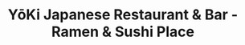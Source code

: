 ---
layout: place
title: "YōKi Japanese Restaurant & Bar - Ramen & Sushi Place"
permalink: /massachusetts/medford/yoki-japanese-restaurant-bar-ramen-sushi-place.html
stateAbbr: MA
stateName: Massachusetts
cityName: Medford
seo:
  name: "YōKi Japanese Restaurant & Bar - Ramen & Sushi Place"
  type: Restaurant
  links: http://www.yokirestaurant.com/
description: "Japanese choice with long multicolored bar, creative sushi (including sports-team rolls) & entrees. YōKi Japanese Restaurant & Bar - Ramen & Sushi Place serves delicious sushi in Medford, Massachusetts. Try fresh Japanese dishes for a great dining experience. Available for takeout, delivery, lunch, and dinner."
place_id: ChIJOzhVcFR344kRSXJ5gaZ2Eo4
photos:
  - name: >-
      places/ChIJOzhVcFR344kRSXJ5gaZ2Eo4/photos/AeeoHcLBkGlKHupZKwwAYcVeE1S0-WkaUUKl_6p9OFHAn2YQVtyyo-FvyBuLS7utKFuuYNEIA3TqKpLCNwvOzeOQDRrPTVbhbpZA0h3h9M3_JPFsAFHsck-gfB9DVAYQ8UKG5r8ImcjDKaSX0RSxdnMOBio8_rGT0-7PMk45SZchbq_tsfwPu-i7Zwb_h0EX_jXOgrgZUKv-qOESUDxgYt-HriEzfmS2fFokqzdYpTm80mN5EaCxmooSGPunV7ZpM9MpZxYXPsnpWVMKp5o801q--_Dz9HuNwCcAUfg0NU_nv8tfJ83UM6rxP7cOjaXyA4qgRoQmENCNIRFKHwBmkcaj_J1-9jbsDV30gXpk6NM2MAjdKUJSFvsUkeFuznUc_sct2MzdxutBAQVUGeZfJrdAW85A_igaBLbvAHx-dkUCGmOEMVJb
    widthPx: 741
    heightPx: 987
    authorAttributions:
      - displayName: Samantha Sheehy
        uri: https://maps.google.com/maps/contrib/112789207135091873114
        photoUri: >-
          https://lh3.googleusercontent.com/a-/ALV-UjWVctDy885YIzvkMWCXCPANDpO93JJJbPkuZNbSHop_YH5WLwucuQ=s100-p-k-no-mo
    flagContentUri: >-
      https://www.google.com/local/imagery/report/?cb_client=maps_api_places.places_api&image_key=!1e10!2sCIHM0ogKEICAgICR2pPM8gE&hl=en-US
    googleMapsUri: >-
      https://www.google.com/maps/place//data=!3m4!1e2!3m2!1sCIHM0ogKEICAgICR2pPM8gE!2e10!4m2!3m1!1s0x89e377547055383b:0x8e1276a681797249
  - name: >-
      places/ChIJOzhVcFR344kRSXJ5gaZ2Eo4/photos/AeeoHcJNX0G8An_xl88LSyP6Qs4rFMJPvQl5HwPPo8xMRx4RHj6v7cbXVuqX6MJN-dzibkwA4jcP8qJhZOxVQSmRmrOv_2wtN1C3eK-Hm3_CROP1UrDeyWrG61ugV5c3e_qlIAvfrP_C1hdjjHQb0EcMW79TsY2-t871foGwuX72lbCLxJs5nwPMxo6q2qHdakggFvA5U32wAQvdvrbHZIAYtnjHwtBDe586HKB2g6NqE1TlStL4l4pWUwAo9aeKP1LuBToOXtbUczZIo4s3vXqOxtBuS6M4UKYqt_0YR04bVIZhWA
    widthPx: 4288
    heightPx: 2848
    authorAttributions:
      - displayName: YōKi Japanese Restaurant & Bar - Ramen & Sushi Place
        uri: https://maps.google.com/maps/contrib/110484357334829751878
        photoUri: >-
          https://lh3.googleusercontent.com/a-/ALV-UjV0hzK0F5kTpyVByRt5o2Bj_ZlM3HnNDLV3VM7_teuj5hAD-f8=s100-p-k-no-mo
    flagContentUri: >-
      https://www.google.com/local/imagery/report/?cb_client=maps_api_places.places_api&image_key=!1e10!2sAF1QipNIx9WHzKIkT-5Lh3cfaEAD0UALc0xLFEhGGucp&hl=en-US
    googleMapsUri: >-
      https://www.google.com/maps/place//data=!3m4!1e2!3m2!1sAF1QipNIx9WHzKIkT-5Lh3cfaEAD0UALc0xLFEhGGucp!2e10!4m2!3m1!1s0x89e377547055383b:0x8e1276a681797249
  - name: >-
      places/ChIJOzhVcFR344kRSXJ5gaZ2Eo4/photos/AeeoHcLkwEhdE4b4JT2e1jA2pU4KunWOCLps9yZCYi4dtzBWLwSEhOxFSPGKYCX30KR3hrCCTh9XuzhInR187njuC4dcyOKLhZSfRqvei4_r5VGceF1kiAbqHBIDLFZzNw-S-htU-BHPZp2oOBQ4iPXD5L778v3Y2iU7fZmgIk_14O4Q_Z4QQX0bZx4zv5U5VxtJgPh0-p7LvcfIpwA8gy2AcFF-W-Bj26bndoBHsrTDwAFLbMBxfQj-aexYUpP_nVJbp0OHxhbdZhvSDP6NCdDLBdypgoeJfnxHRuvyjCkeSCTrU3JtpeshSZbn3LD_aA8jdl44cv8PWyKPKAeTkUVr0RSNHn5kd1l1KNoeHxVJinJ_jRA9-UccNSBemgckulccnLRMFKFEQua82i61oOVitjqMolTJNgH-txhcMh3BW0c
    widthPx: 3024
    heightPx: 4032
    authorAttributions:
      - displayName: Pamela Medina
        uri: https://maps.google.com/maps/contrib/114918712601203424557
        photoUri: >-
          https://lh3.googleusercontent.com/a-/ALV-UjV0uqOCeMWUjB51obvNuGKQD7vjrdMwwze51qQR9n550RYtUtlRjQ=s100-p-k-no-mo
    flagContentUri: >-
      https://www.google.com/local/imagery/report/?cb_client=maps_api_places.places_api&image_key=!1e10!2sCIHM0ogKEICAgMCo0uyRFg&hl=en-US
    googleMapsUri: >-
      https://www.google.com/maps/place//data=!3m4!1e2!3m2!1sCIHM0ogKEICAgMCo0uyRFg!2e10!4m2!3m1!1s0x89e377547055383b:0x8e1276a681797249
  - name: >-
      places/ChIJOzhVcFR344kRSXJ5gaZ2Eo4/photos/AeeoHcIa6kXlawESzzFLibcc4ewwDbMfxNbc7mTDcpDrBLv5IWppYu0-7Lm2N7cNHa14FWHiHX96cgMU_ZHHQcGDbC3uwbD2CqzO9T-h5EgdDS_Yr5N7NDlueBMD-v8QKJhclf9AGqteQvOKNk56N5smuJjoyPOZI4HZmBGE9K_yczDF_6j7uqeXy2C9GZiGp4bM2JAzDSCPPuabGbrwBN6RznE5ndAPTQncHPJBDrZ9ALTexv6DfB6diPA1jNjk-CR9LYRM_yhLZr-D39WIiZUIjKlYNk17dB7n1dbJaFgJc9zom8qNeCXfIbawb-purXFrl0fiBB8aM0XRfn04fReo1ZVWCoTMElUtmFZA2LbZFKx-ytnEo32VY9VOZ8maH_CvoPdm0G9Y934w-WBsgBXSyWuvC_XEsratmylJKUtrusFh-3hv
    widthPx: 4032
    heightPx: 3024
    authorAttributions:
      - displayName: Thea Pan
        uri: https://maps.google.com/maps/contrib/112352285112975629577
        photoUri: >-
          https://lh3.googleusercontent.com/a-/ALV-UjVgVeCvtm3KKAud4ps1GKvtpZV4tXeIOhvHWSYIUESraZBDR-c=s100-p-k-no-mo
    flagContentUri: >-
      https://www.google.com/local/imagery/report/?cb_client=maps_api_places.places_api&image_key=!1e10!2sCIHM0ogKEICAgICTzrWIxQE&hl=en-US
    googleMapsUri: >-
      https://www.google.com/maps/place//data=!3m4!1e2!3m2!1sCIHM0ogKEICAgICTzrWIxQE!2e10!4m2!3m1!1s0x89e377547055383b:0x8e1276a681797249
  - name: >-
      places/ChIJOzhVcFR344kRSXJ5gaZ2Eo4/photos/AeeoHcIL03wmRdW3GGc2c_Nqw3x7poEiEoAH0apZmSDvqw5jvCXlP47bribupLZZbhfjDEGNDXwiPngv8_ITcCB4MYrGk1sTJ4j4PRu-jn-JzdO1k5JqRS3I_q_up9oL4CkL5lcwEgXo9cUwv0iqIXqb84fe8J3azInOzPiNPT3CcZZsC3YrWxUx1R-Nt2_uj_xk8zLbq5FwAMnB5UZLIiLEuFBe_bNzvNjNAixZHBQb7TCM9nZJfboo11jOrNovjCkDPlcrer4TeWhZ1TgZqKrft2HUlyGstdH6V8UUqo2PzWRZm_3EP7aIrBFhKaQH6N0ogcGfuY4KZp1BGfE0FvIJ54BOd76Ucp1FGKqCpo1vAZLwqm9sGxBdyRDGF0oCXPZ6BE7IsVH5DyZPcnQ0bpSTcI1ObtKyTf-YgqDqdq2wWkAarXTT
    widthPx: 3600
    heightPx: 4800
    authorAttributions:
      - displayName: Pamela Medina
        uri: https://maps.google.com/maps/contrib/114918712601203424557
        photoUri: >-
          https://lh3.googleusercontent.com/a-/ALV-UjV0uqOCeMWUjB51obvNuGKQD7vjrdMwwze51qQR9n550RYtUtlRjQ=s100-p-k-no-mo
    flagContentUri: >-
      https://www.google.com/local/imagery/report/?cb_client=maps_api_places.places_api&image_key=!1e10!2sCIHM0ogKEICAgMCo0uyR5gE&hl=en-US
    googleMapsUri: >-
      https://www.google.com/maps/place//data=!3m4!1e2!3m2!1sCIHM0ogKEICAgMCo0uyR5gE!2e10!4m2!3m1!1s0x89e377547055383b:0x8e1276a681797249
  - name: >-
      places/ChIJOzhVcFR344kRSXJ5gaZ2Eo4/photos/AeeoHcLVp4u1xKTgLS3YoxsTFF_XSmo4dKXCCDyl_JqOADLO-42kKe0YhNu7zPpf8YAALpSpDK9YOndmgzt9PfAJyfUz4d33Ppb5mVyFB_1ESU8roMKcxamYD1qKp-oexhwuNbZwLsaYhd2gzXWeB5qaWfIO7KzbUUcDjQtIt3s7Kk_w2M5DM6vOUgAhiPaozr-qcfFiCo0SK4z2NL_0rahgh6kFzPY_4iFXJvbHQs7lp8OgFL6Z4-CyOKtA_QzNfCU5dkTH0dgqMUvKMDSWOdvngdSrP_EOrC10w7yxuhNCJidDZ22RDqpMvN6y9nCHtopWw4BNGNvjPyQ8aR6wW4MVqQ8TyfouzeVlxUw6H2uvIkUZsJUYYvgrSCEaVMalsw_Un_rRfoD7YFvAeCLy4D3XpMwOy0o1r1wIBw7LtjLTG1ZVEDTm
    widthPx: 3072
    heightPx: 4080
    authorAttributions:
      - displayName: Alan Charboneau
        uri: https://maps.google.com/maps/contrib/114041694502526792131
        photoUri: >-
          https://lh3.googleusercontent.com/a/ACg8ocLWF5oyKyhBxpajO2jZ4Z7aTMdfh6dd0qmb7Zx618MyGRNHRw=s100-p-k-no-mo
    flagContentUri: >-
      https://www.google.com/local/imagery/report/?cb_client=maps_api_places.places_api&image_key=!1e10!2sCIHM0ogKEICAgID_w9rApAE&hl=en-US
    googleMapsUri: >-
      https://www.google.com/maps/place//data=!3m4!1e2!3m2!1sCIHM0ogKEICAgID_w9rApAE!2e10!4m2!3m1!1s0x89e377547055383b:0x8e1276a681797249
  - name: >-
      places/ChIJOzhVcFR344kRSXJ5gaZ2Eo4/photos/AeeoHcIzMd5ljqWqXc-0TCKdoLTlJECBop1LQSLbTu699Ov9F2F96ngWVLFKp6lw4fe39apk_mNC6TJMiTPxKxJ9N7cqt9HBOEIVNONA_mw8iSUVu5B94rFn4p2Z0MGKnyNrvw3tF3sxpv6xnmBEw-ud9yvXfUVSSEXCvEu9mCgu_GqsTHsKArEodNexE9Oj4MVOuNl8kBVO5h3wZrDpby6Mj31a1-oTmYeYBf7nzjtX6aY11TkPFh2kNou94L_3t_3WbMhhj4x9d4zZmKz_5G--AhSkpMe0lkJb3jzWM4z9wHdOE4NQ0_Qc0DBgamIKWP45vk-ruaa6hLtUeYPmpf5chSj1m6YKWpiI8nK3XXjbNzEcH1wzV2ILLVmNHvUTeLuj_Neggymv3z25ttN1xkoCENH0AJcTUhpJlEG1E0yTJKzcLA
    widthPx: 3024
    heightPx: 4032
    authorAttributions:
      - displayName: Victoria Tran
        uri: https://maps.google.com/maps/contrib/109507130217406998048
        photoUri: >-
          https://lh3.googleusercontent.com/a-/ALV-UjXkh_MzPm7V4KzLG4Wbo7aPFxzp89jcQEkj7_SXwHo87cWE6urx=s100-p-k-no-mo
    flagContentUri: >-
      https://www.google.com/local/imagery/report/?cb_client=maps_api_places.places_api&image_key=!1e10!2sCIHM0ogKEICAgICrlp7fOw&hl=en-US
    googleMapsUri: >-
      https://www.google.com/maps/place//data=!3m4!1e2!3m2!1sCIHM0ogKEICAgICrlp7fOw!2e10!4m2!3m1!1s0x89e377547055383b:0x8e1276a681797249
  - name: >-
      places/ChIJOzhVcFR344kRSXJ5gaZ2Eo4/photos/AeeoHcKuFj69cSa5KguNQGP3u7nD9qdwBSW0p86b-c0iirsr8NSaPYAALG3AhjV2hQHI1qLYbmRiPx9Q109T6e_L1fYWryVlsbeNDZItBITOB_FeJk-c5GZEQGIxCx1VNp2Vpxu--ngv2_lXpKVKBwGLnv-DnF7ncfgIlhXOqKqtMpMOMY1cktBCBDc30O7-BLvjtpgiyilkCFiaxJHLMVbjFb16z0iShrIiD33m-16D2JwkCJer6WrT8j9p9C6ue_P1beoa8w7vEruVYDTiqn3ulcFJ6k5DtQbGAV4-6DDfVRNffc1MBSpoiIt4j7rzcHSlOCpWKc_hGdaLnGR5es04LGg-2vveDg-cW-omT7_cUv_u2UQKuoQ4lEf_tccqpPIvN6DeRMf0XkRyhKMRuB_kTZp-2_Ur_h0iLaz382c4HEGsMXHn
    widthPx: 4000
    heightPx: 3000
    authorAttributions:
      - displayName: Ivna Aragao
        uri: https://maps.google.com/maps/contrib/105806093981835016764
        photoUri: >-
          https://lh3.googleusercontent.com/a/ACg8ocJLEllLxnec1V8uqpVSZasDvHhy6EJiInhOoLKOoPFJ4_vxyOJG=s100-p-k-no-mo
    flagContentUri: >-
      https://www.google.com/local/imagery/report/?cb_client=maps_api_places.places_api&image_key=!1e10!2sCIHM0ogKEICAgIC75Ie8gwE&hl=en-US
    googleMapsUri: >-
      https://www.google.com/maps/place//data=!3m4!1e2!3m2!1sCIHM0ogKEICAgIC75Ie8gwE!2e10!4m2!3m1!1s0x89e377547055383b:0x8e1276a681797249
  - name: >-
      places/ChIJOzhVcFR344kRSXJ5gaZ2Eo4/photos/AeeoHcJK48F4qiDzRchfbw-q7cLwaEhz79z4mhTFCfCvGbtUZQVgmPkOHh0uwBLXoeeoj1Vlm6dT9emZ8_iqVxWpFlK8TrGXKmyFCVaU93UQkige2nuFA5bAe_VqlJHgwZU2qTjWxCyALGsgeO8gPbjJ6_zwHKil_9pqD6nPmWOOtLZ20KakBz2YpHqRVOLnfcgDqba7Y5SKHSMLmwQOYOkLCg5xPt_TvJOJK2i8BxfqpUOiBFkOrtm0Hx1jz0A4ZkDyW_5Hmk0qcq0iqnmyEL4Y_p8p10urMDijKVpLHkBxZcWT4m4uOaUvCJsw4WWfNglJk3cXeG7XHNkPJa7xlxB7ShbEVyMmQNmNPV4nUmdFqqrk8fu1HPWiphT_hHyTmtXdouA-hxiGZhyMdt0QRceS6ugRX6ZsQyuRNBVTJeajnZHLVPA2
    widthPx: 2548
    heightPx: 1911
    authorAttributions:
      - displayName: Victoria Tran
        uri: https://maps.google.com/maps/contrib/109507130217406998048
        photoUri: >-
          https://lh3.googleusercontent.com/a-/ALV-UjXkh_MzPm7V4KzLG4Wbo7aPFxzp89jcQEkj7_SXwHo87cWE6urx=s100-p-k-no-mo
    flagContentUri: >-
      https://www.google.com/local/imagery/report/?cb_client=maps_api_places.places_api&image_key=!1e10!2sCIHM0ogKEICAgICrlp7fuwE&hl=en-US
    googleMapsUri: >-
      https://www.google.com/maps/place//data=!3m4!1e2!3m2!1sCIHM0ogKEICAgICrlp7fuwE!2e10!4m2!3m1!1s0x89e377547055383b:0x8e1276a681797249
  - name: >-
      places/ChIJOzhVcFR344kRSXJ5gaZ2Eo4/photos/AeeoHcIVawDu4wFZegAzA8MWwWz7xgO7f4ZuQWFCfBQ6H95zNArEXE3_qfbTSvvRSWpdYH8fSm3-PzOwIHwP9nZDdzPNeNzwAEcWqtn3MUu-jqXDZ2sjqR5ShmhO4ee4opyFfcbnVIM2Ai73QAAGjYLeIV0UdqBjEgTfKgXFSDhamGE1JCs_o5K7S7PBj7nPWVj6zUPKzQVofb9HbzuS7xNngsaQ75orPawYQ02ytluqAvO-GSY16sm5Yl62zsbSrLINEUDeRtmL-DzP73QBYrFjgEEI4qwKcUh_LBNAuF0SO0O9t_Fl4yc89PgMO4Wr8LszV9ad9b1f2FuCx1NJzld5XdS09AESPAE8CcyIq0QiQw5jLjjXIvjtgRnIvvzJcOk-QUxjo1ijX-OQFgaPsn_1AeBOjh1pZjiAQijtxus22JXYZg
    widthPx: 4000
    heightPx: 1848
    authorAttributions:
      - displayName: Yuliia Trotsenko
        uri: https://maps.google.com/maps/contrib/117030920912142973377
        photoUri: >-
          https://lh3.googleusercontent.com/a/ACg8ocI8OTRyj37JWu_a7NdlUI_uqyR-Q3vjEf0NQ6Fddmzfxbe70A=s100-p-k-no-mo
    flagContentUri: >-
      https://www.google.com/local/imagery/report/?cb_client=maps_api_places.places_api&image_key=!1e10!2sCIHM0ogKEICAgIDnucTfCg&hl=en-US
    googleMapsUri: >-
      https://www.google.com/maps/place//data=!3m4!1e2!3m2!1sCIHM0ogKEICAgIDnucTfCg!2e10!4m2!3m1!1s0x89e377547055383b:0x8e1276a681797249
address: 62 Station Landing, Medford, MA 02155, USA
street: 62 Station Landing
city: Medford
state: MA
zip: '02155'
country: USA
neighborhood: null
latitude: '42.403523'
longitude: '-71.080508'
accessibility_options:
  wheelchairAccessibleParking: true
  wheelchairAccessibleEntrance: true
  wheelchairAccessibleRestroom: true
  wheelchairAccessibleSeating: true
business_status: OPERATIONAL
name: YōKi Japanese Restaurant & Bar - Ramen & Sushi Place
google_maps_links:
  directionsUri: >-
    https://www.google.com/maps/dir//''/data=!4m7!4m6!1m1!4e2!1m2!1m1!1s0x89e377547055383b:0x8e1276a681797249!3e0
  placeUri: https://maps.google.com/?cid=10237375360475427401
  writeAReviewUri: >-
    https://www.google.com/maps/place//data=!4m3!3m2!1s0x89e377547055383b:0x8e1276a681797249!12e1
  reviewsUri: >-
    https://www.google.com/maps/place//data=!4m4!3m3!1s0x89e377547055383b:0x8e1276a681797249!9m1!1b1
  photosUri: >-
    https://www.google.com/maps/place//data=!4m3!3m2!1s0x89e377547055383b:0x8e1276a681797249!10e5
primary_type: Japanese Restaurant
opening_hours:
  regular: null
  current: null
secondary_opening_hours:
  regular:
    weekdayDescriptions: null
    type: null
  current:
    weekdayDescriptions: null
    type: null
phone: (617) 381-6688
price_level: PRICE_LEVEL_MODERATE
price_range: $30 &ndash; $50
rating: '4.4'
rating_count: 0
website: http://www.yokirestaurant.com/
reviews:
  - name: >-
      places/ChIJOzhVcFR344kRSXJ5gaZ2Eo4/reviews/ChdDSUhNMG9nS0VJQ0FnSURfdzlyQWhBRRAB
    relativePublishTimeDescription: 2 months ago
    rating: 5
    text:
      text: >-
        Service was great.

        Booths were comfortable.

        Ramen was very good, but not the best around.

        Ramen options used chicken broth, which was a good change of pace
        because most places around here serve miso, shio, and/or tonkatsu
        broths.


        Dishes ordered: Baby Octopus app, Chicken Ramen(spicy), and Seafood
        Ramen.
      languageCode: en
    originalText:
      text: >-
        Service was great.

        Booths were comfortable.

        Ramen was very good, but not the best around.

        Ramen options used chicken broth, which was a good change of pace
        because most places around here serve miso, shio, and/or tonkatsu
        broths.


        Dishes ordered: Baby Octopus app, Chicken Ramen(spicy), and Seafood
        Ramen.
      languageCode: en
    authorAttribution:
      displayName: Alan Charboneau
      uri: https://www.google.com/maps/contrib/114041694502526792131/reviews
      photoUri: >-
        https://lh3.googleusercontent.com/a/ACg8ocLWF5oyKyhBxpajO2jZ4Z7aTMdfh6dd0qmb7Zx618MyGRNHRw=s128-c0x00000000-cc-rp-mo-ba3
    publishTime: '2025-01-26T16:22:57.073574Z'
    flagContentUri: >-
      https://www.google.com/local/review/rap/report?postId=ChdDSUhNMG9nS0VJQ0FnSURfdzlyQWhBRRAB&d=17924085&t=1
    googleMapsUri: >-
      https://www.google.com/maps/reviews/data=!4m6!14m5!1m4!2m3!1sChdDSUhNMG9nS0VJQ0FnSURfdzlyQWhBRRAB!2m1!1s0x89e377547055383b:0x8e1276a681797249
  - name: >-
      places/ChIJOzhVcFR344kRSXJ5gaZ2Eo4/reviews/ChdDSUhNMG9nS0VJQ0FnTUR3aGUyRXJnRRAB
    relativePublishTimeDescription: 2 weeks ago
    rating: 5
    text:
      text: >-
        Everything is fresh and delicious! I love the Red Sox maki! Service is
        wonderful! Beautiful restaurant! Ambiance is great!
      languageCode: en
    originalText:
      text: >-
        Everything is fresh and delicious! I love the Red Sox maki! Service is
        wonderful! Beautiful restaurant! Ambiance is great!
      languageCode: en
    authorAttribution:
      displayName: B.Scarlett
      uri: https://www.google.com/maps/contrib/104041782267467013548/reviews
      photoUri: >-
        https://lh3.googleusercontent.com/a/ACg8ocIw6phpo_FMUP6rXiP6CTYzikFwN4H3mSNLDp4KmJbIeUxMvw=s128-c0x00000000-cc-rp-mo-ba4
    publishTime: '2025-03-27T03:01:13.635129Z'
    flagContentUri: >-
      https://www.google.com/local/review/rap/report?postId=ChdDSUhNMG9nS0VJQ0FnTUR3aGUyRXJnRRAB&d=17924085&t=1
    googleMapsUri: >-
      https://www.google.com/maps/reviews/data=!4m6!14m5!1m4!2m3!1sChdDSUhNMG9nS0VJQ0FnTUR3aGUyRXJnRRAB!2m1!1s0x89e377547055383b:0x8e1276a681797249
  - name: >-
      places/ChIJOzhVcFR344kRSXJ5gaZ2Eo4/reviews/ChdDSUhNMG9nS0VJQ0FnSUNybHA3Zm13RRAB
    relativePublishTimeDescription: 9 months ago
    rating: 5
    text:
      text: >-
        Have been going to yoki since 2015! Has always been fantastic. Recently
        took my partner out to dinner for his birthday and we couldn’t have had
        a better time! We’ve had many servers over the years but a special s/o
        to our server Lance, he was ✨fantastic✨. Can’t write enough superlatives
        to describe his service and attitude! Food was also great, per usual
      languageCode: en
    originalText:
      text: >-
        Have been going to yoki since 2015! Has always been fantastic. Recently
        took my partner out to dinner for his birthday and we couldn’t have had
        a better time! We’ve had many servers over the years but a special s/o
        to our server Lance, he was ✨fantastic✨. Can’t write enough superlatives
        to describe his service and attitude! Food was also great, per usual
      languageCode: en
    authorAttribution:
      displayName: Victoria Tran
      uri: https://www.google.com/maps/contrib/109507130217406998048/reviews
      photoUri: >-
        https://lh3.googleusercontent.com/a-/ALV-UjXkh_MzPm7V4KzLG4Wbo7aPFxzp89jcQEkj7_SXwHo87cWE6urx=s128-c0x00000000-cc-rp-mo
    publishTime: '2024-07-06T19:35:18.240286Z'
    flagContentUri: >-
      https://www.google.com/local/review/rap/report?postId=ChdDSUhNMG9nS0VJQ0FnSUNybHA3Zm13RRAB&d=17924085&t=1
    googleMapsUri: >-
      https://www.google.com/maps/reviews/data=!4m6!14m5!1m4!2m3!1sChdDSUhNMG9nS0VJQ0FnSUNybHA3Zm13RRAB!2m1!1s0x89e377547055383b:0x8e1276a681797249
  - name: >-
      places/ChIJOzhVcFR344kRSXJ5gaZ2Eo4/reviews/ChZDSUhNMG9nS0VJQ0FnTUNBaUpQQ2JREAE
    relativePublishTimeDescription: 2 months ago
    rating: 5
    text:
      text: >-
        I love coming to Yoki! Sushi is always fresh and packed with delicious
        flavor. Red Sox maki , bruins maki and sunrise California maki are a
        couple of my favorites. Spicy Ramen is pretty good here as well. Along
        with their Yakisoba noodles! Add in a couple of their signature martinis
        and this place will easily become a favorite spot to go to. Staff is
        attentive and friendly.
      languageCode: en
    originalText:
      text: >-
        I love coming to Yoki! Sushi is always fresh and packed with delicious
        flavor. Red Sox maki , bruins maki and sunrise California maki are a
        couple of my favorites. Spicy Ramen is pretty good here as well. Along
        with their Yakisoba noodles! Add in a couple of their signature martinis
        and this place will easily become a favorite spot to go to. Staff is
        attentive and friendly.
      languageCode: en
    authorAttribution:
      displayName: Ashley Cardenas
      uri: https://www.google.com/maps/contrib/107400673982983959144/reviews
      photoUri: >-
        https://lh3.googleusercontent.com/a-/ALV-UjXAdy7_MuX8UqguiHOCJXPEYutaaBhTCzbpMXJmRc_UkVOz4QKd9w=s128-c0x00000000-cc-rp-mo-ba4
    publishTime: '2025-01-29T05:28:31.503176Z'
    flagContentUri: >-
      https://www.google.com/local/review/rap/report?postId=ChZDSUhNMG9nS0VJQ0FnTUNBaUpQQ2JREAE&d=17924085&t=1
    googleMapsUri: >-
      https://www.google.com/maps/reviews/data=!4m6!14m5!1m4!2m3!1sChZDSUhNMG9nS0VJQ0FnTUNBaUpQQ2JREAE!2m1!1s0x89e377547055383b:0x8e1276a681797249
  - name: >-
      places/ChIJOzhVcFR344kRSXJ5gaZ2Eo4/reviews/ChZDSUhNMG9nS0VJQ0FnSUM3NUllOFBREAE
    relativePublishTimeDescription: 8 months ago
    rating: 5
    text:
      text: >-
        The food was great, loved the wall art they have going. Our meal order
        was originally for $90, but by adding an additional appetizer we got a
        free lobster.
      languageCode: en
    originalText:
      text: >-
        The food was great, loved the wall art they have going. Our meal order
        was originally for $90, but by adding an additional appetizer we got a
        free lobster.
      languageCode: en
    authorAttribution:
      displayName: Ivna Aragao
      uri: https://www.google.com/maps/contrib/105806093981835016764/reviews
      photoUri: >-
        https://lh3.googleusercontent.com/a/ACg8ocJLEllLxnec1V8uqpVSZasDvHhy6EJiInhOoLKOoPFJ4_vxyOJG=s128-c0x00000000-cc-rp-mo-ba4
    publishTime: '2024-08-12T19:46:17.580358Z'
    flagContentUri: >-
      https://www.google.com/local/review/rap/report?postId=ChZDSUhNMG9nS0VJQ0FnSUM3NUllOFBREAE&d=17924085&t=1
    googleMapsUri: >-
      https://www.google.com/maps/reviews/data=!4m6!14m5!1m4!2m3!1sChZDSUhNMG9nS0VJQ0FnSUM3NUllOFBREAE!2m1!1s0x89e377547055383b:0x8e1276a681797249
parking_options:
  freeParkingLot: true
  freeStreetParking: true
  valetParking: false
payment_options:
  acceptsCreditCards: true
  acceptsDebitCards: true
  acceptsCashOnly: false
  acceptsNfc: true
allow_dogs: null
curbside_pickup: true
delivery: true
dine_in: true
good_for_children: true
good_for_groups: true
good_for_sports: true
live_music: false
menu_for_children: true
outdoor_seating: true
reservable: true
restroom: true
serves_beer: true
serves_breakfast: null
serves_brunch: false
serves_cocktails: true
serves_coffee: true
serves_dinner: true
serves_dessert: true
serves_lunch: true
serves_vegetarian_food: true
serves_wine: true
takeout: true
update_category: essentials
summary: >-
  Japanese choice with long multicolored bar, creative sushi (including
  sports-team rolls) & entrees.

---